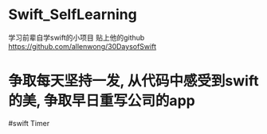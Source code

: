 # Swift_SelfLearning
学习前辈自学swift的小项目 贴上他的github  https://github.com/allenwong/30DaysofSwift

# 争取每天坚持一发, 从代码中感受到swift的美, 争取早日重写公司的app

#swift Timer
